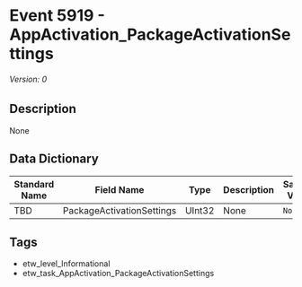 # Event 5919 - AppActivation_PackageActivationSettings
###### Version: 0

## Description
None

## Data Dictionary
|Standard Name|Field Name|Type|Description|Sample Value|
|---|---|---|---|---|
|TBD|PackageActivationSettings|UInt32|None|`None`|

## Tags
* etw_level_Informational
* etw_task_AppActivation_PackageActivationSettings